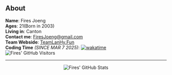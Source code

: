 ## About

**Name**: Fires Joeng  
**Ages**: 21(Born in 2003)  
**Living in**: Canton  
**Contact me**: FiresJoeng@gmail.com  
**Team Webside**: [TeamLanHy.Fun](http://TeamLanHy.Fun)  
**Coding Time** _(SINCE MAR 7 2025)_: [![wakatime](https://wakatime.com/badge/user/55f19e0b-1919-4212-a045-db07aa73f727.svg)](https://wakatime.com/@FiresJoeng)  
![Fires' GitHub Visitors](https://visitor-badge.glitch.me/badge?page_id=FiresJoeng&left_color=green&right_color=red)  

---
<div align="center">

![Fires' GitHub Stats](https://github-readme-stats-git-master-fires-projects-94a8f1a6.vercel.app/api?username=FiresJoeng&include_all_commits=true)

</div>

